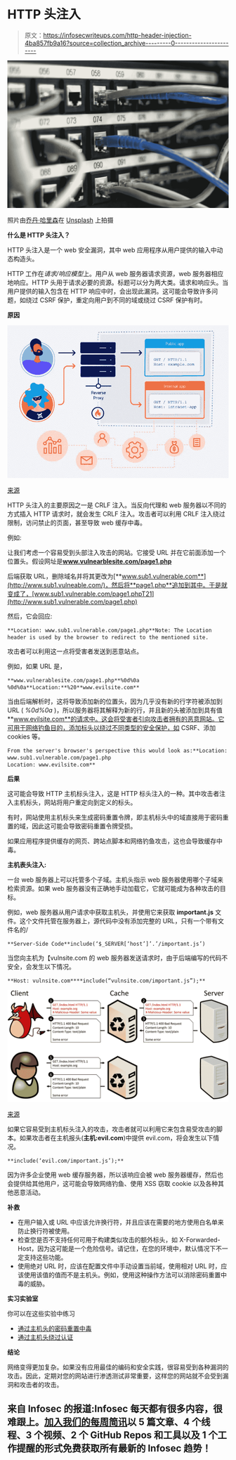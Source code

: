 # HTTP 头注入

> 原文：<https://infosecwriteups.com/http-header-injection-4ba857fb9a16?source=collection_archive---------0----------------------->

![](img/450ac7a2ca1f7ca21ce167ba9a3a2f49.png)

照片由[乔丹·哈里森](https://unsplash.com/@jordanharrison?utm_source=medium&utm_medium=referral)在 [Unsplash](https://unsplash.com?utm_source=medium&utm_medium=referral) 上拍摄

**什么是 HTTP 头注入？**

HTTP 头注入是一个 web 安全漏洞，其中 web 应用程序从用户提供的输入中动态构造头。

HTTP 工作在*请求/响应模型*上。用户从 web 服务器请求资源，web 服务器相应地响应。HTTP 头用于请求必要的资源。标题可以分为两大类。请求和响应头。当用户提供的输入包含在 HTTP 响应中时，会出现此漏洞。这可能会导致许多问题，如绕过 CSRF 保护，重定向用户到不同的域或绕过 CSRF 保护有时。

**原因**

![](img/5a0fd2bab3835994b38ea29458f17781.png)

[来源](https://developpaper.com/http-host-header-attacks-for-web-security/)

HTTP 头注入的主要原因之一是 CRLF 注入。当反向代理和 web 服务器以不同的方式插入 HTTP 请求时，就会发生 CRLF 注入。攻击者可以利用 CRLF 注入绕过限制，访问禁止的页面，甚至导致 web 缓存中毒。

例如:

让我们考虑一个容易受到头部注入攻击的网站。它接受 URL 并在它前面添加一个位置头。假设网址是**www.vulnearblesite.com/page1.php**

后端获取 URL，删除域名并将其更改为[**www.sub1.vulnerable.com**](http://www.sub1.vulneable.com/)，然后将**page1.php**追加到其中。于是就变成了，[www.sub1.vulnerable.com/page1.phpT21](http://www.sub1.vulnerable.com/page1.php)

然后，它会回应:

```
**Location: www.sub1.vulnerable.com/page1.php**Note: The Location header is used by the browser to redirect to the mentioned site.
```

攻击者可以利用这一点将受害者发送到恶意站点。

例如，如果 URL 是，

```
**www.vulnerablesite.com/page1.php**%0d%0a %0d%0a**Location:**%20**www.evilsite.com**
```

当由后端解析时，这将导致添加新的位置头，因为几乎没有新的行字符被添加到 URL ( *%0d%0a* )，所以服务器将其解释为新的行，并且新的头被添加到具有值**www.evilsite.com**的请求中。这会将受害者引向攻击者拥有的恶意网站。它可用于网络钓鱼目的，添加标头以绕过不同类型的安全保护，如 CSRF、添加 cookies 等。

```
From the server's browser's perspective this would look as:**Location: www.sub1.vulnerable.com/page1.php
Location: www.evilsite.com**
```

**后果**

这可能会导致 HTTP 主机标头注入，这是 HTTP 标头注入的一种。其中攻击者注入主机标头，网站将用户重定向到定义的标头。

有时，网站使用主机标头来生成密码重置令牌，即主机标头中的域直接用于密码重置的域，因此这可能会导致密码重置令牌受损。

如果应用程序提供缓存的网页、跨站点脚本和网络钓鱼攻击，这也会导致缓存中毒。

**主机表头注入:**

一台 web 服务器上可以托管多个子域。主机头指示 web 服务器使用哪个子域来检索资源。如果 web 服务器没有正确地手动加载它，它就可能成为各种攻击的目标。

例如，web 服务器从用户请求中获取主机头，并使用它来获取 **important.js** 文件。这个文件托管在服务器上，源代码中没有添加完整的 URL，只有一个带有文件名的/

```
**Server-Side Code**include(‘$_SERVER[‘host’]’.’/important.js’)
```

当您向主机为【vulnsite.com 的 web 服务器发送请求时，由于后端编写的代码不安全，会发生以下情况。

```
**Host: vulnsite.com****include(“vulnsite.com/important.js”);**
```

![](img/709de24325c3c3e5263c29080e1adb76.png)

[来源](https://cpdos.org/)

如果它容易受到主机标头注入的攻击，攻击者就可以利用它来包含易受攻击的脚本。如果攻击者在主机报头(**主机:evil.com**)中提供 evil.com，将会发生以下情况。

```
**include(‘evil.com/important.js’);**
```

因为许多企业使用 web 缓存服务器，所以该响应会被 web 服务器缓存，然后也会提供给其他用户，这可能会导致网络钓鱼、使用 XSS 窃取 cookie 以及各种其他恶意活动。

**补救**

*   在用户输入或 URL 中应该允许换行符，并且应该在需要的地方使用白名单来防止换行符被使用。
*   检查您是否不支持任何可用于构建类似攻击的额外标头，如 X-Forwarded-Host，因为这可能是一个危险信号。请记住，在您的环境中，默认情况下不一定支持这些功能。
*   使用绝对 URL 时，应该在配置文件中手动设置当前域，使用相对 URL 时，应该使用该值的值而不是主机头。例如，使用这种操作方法可以消除密码重置中毒的威胁。

**实习实验室**

你可以在这些实验中练习

*   [通过主机头的密码重置中毒](https://portswigger.net/web-security/host-header/exploiting/password-reset-poisoning/lab-host-header-basic-password-reset-poisoning)
*   [通过主机头绕过认证](https://portswigger.net/web-security/host-header/exploiting/lab-host-header-authentication-bypass)

**结论**

网络变得更加复杂。如果没有应用最佳的编码和安全实践，很容易受到各种漏洞的攻击。因此，定期对您的网站进行渗透测试非常重要，这样您的网站就不会受到漏洞和攻击者的攻击。

## 来自 Infosec 的报道:Infosec 每天都有很多内容，很难跟上。[加入我们的每周简讯](https://weekly.infosecwriteups.com/)以 5 篇文章、4 个线程、3 个视频、2 个 GitHub Repos 和工具以及 1 个工作提醒的形式免费获取所有最新的 Infosec 趋势！